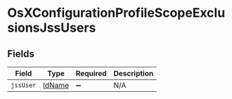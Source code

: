 # OsXConfigurationProfileScopeExclusionsJssUsers


## Fields

| Field                                   | Type                                    | Required                                | Description                             |
| --------------------------------------- | --------------------------------------- | --------------------------------------- | --------------------------------------- |
| `jssUser`                               | [IdName](../../models/shared/idname.md) | :heavy_minus_sign:                      | N/A                                     |